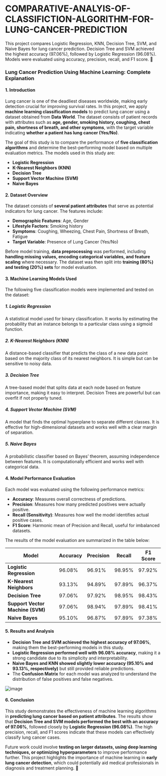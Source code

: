# COMPARATIVE-ANALYIS-OF-CLASSIFICTION-ALGORITHM-FOR-LUNG-CANCER-PREDICTION
This project compares Logistic Regression, KNN, Decision Tree, SVM, and Naive Bayes for lung cancer prediction. Decision Tree and SVM achieved the highest accuracy (97.06%), followed by Logistic Regression (96.08%). Models were evaluated using accuracy, precision, recall, and F1 score. 🚀

### **Lung Cancer Prediction Using Machine Learning: Complete Explanation**  

#### **1. Introduction**  
Lung cancer is one of the deadliest diseases worldwide, making early detection crucial for improving survival rates. In this project, we apply **machine learning classification models** to predict lung cancer using a dataset obtained from **Data World**. The dataset consists of patient records with attributes such as **age, gender, smoking history, coughing, chest pain, shortness of breath, and other symptoms**, with the target variable indicating **whether a patient has lung cancer (Yes/No)**.  

The goal of this study is to compare the performance of **five classification algorithms** and determine the best-performing model based on multiple evaluation metrics. The models used in this study are:  
- **Logistic Regression**  
- **K-Nearest Neighbors (KNN)**  
- **Decision Tree**  
- **Support Vector Machine (SVM)**  
- **Naive Bayes**  

#### **2. Dataset Overview**  
The dataset consists of **several patient attributes** that serve as potential indicators for lung cancer. The features include:  
- **Demographic Features**: Age, Gender  
- **Lifestyle Factors**: Smoking history  
- **Symptoms**: Coughing, Wheezing, Chest Pain, Shortness of Breath, Fatigue  
- **Target Variable**: Presence of Lung Cancer (Yes/No)  

Before model training, **data preprocessing** was performed, including **handling missing values, encoding categorical variables, and feature scaling** where necessary. The dataset was then split into **training (80%) and testing (20%) sets** for model evaluation.  

#### **3. Machine Learning Models Used**  
The following five classification models were implemented and tested on the dataset:  

##### **1. Logistic Regression**  
A statistical model used for binary classification. It works by estimating the probability that an instance belongs to a particular class using a sigmoid function.  

##### **2. K-Nearest Neighbors (KNN)**  
A distance-based classifier that predicts the class of a new data point based on the majority class of its nearest neighbors. It is simple but can be sensitive to noisy data.  

##### **3. Decision Tree**  
A tree-based model that splits data at each node based on feature importance, making it easy to interpret. Decision Trees are powerful but can overfit if not properly tuned.  

##### **4. Support Vector Machine (SVM)**  
A model that finds the optimal hyperplane to separate different classes. It is effective for high-dimensional datasets and works well with a clear margin of separation.  

##### **5. Naive Bayes**  
A probabilistic classifier based on Bayes’ theorem, assuming independence between features. It is computationally efficient and works well with categorical data.  

#### **4. Model Performance Evaluation**  
Each model was evaluated using the following performance metrics:  
- **Accuracy**: Measures overall correctness of predictions.  
- **Precision**: Measures how many predicted positives were actually positive.  
- **Recall (Sensitivity)**: Measures how well the model identifies actual positive cases.  
- **F1 Score**: Harmonic mean of Precision and Recall, useful for imbalanced datasets.  

The results of the model evaluation are summarized in the table below:  

| Model                  | Accuracy  | Precision | Recall  | F1 Score |
|------------------------|----------|-----------|---------|---------|
| **Logistic Regression** | 96.08%   | 96.91%    | 98.95%  | 97.92%  |
| **K-Nearest Neighbors** | 93.13%   | 94.89%    | 97.89%  | 96.37%  |
| **Decision Tree**       | 97.06%   | 97.92%    | 98.95%  | 98.43%  |
| **Support Vector Machine (SVM)** | 97.06% | 98.94% | 97.89% | 98.41% |
| **Naive Bayes**        | 95.10%   | 96.87%    | 97.89%  | 97.38%  |

#### **5. Results and Analysis**  
- **Decision Tree and SVM achieved the highest accuracy of 97.06%**, making them the best-performing models in this study.  
- **Logistic Regression performed well with 96.08% accuracy**, making it a strong candidate due to its simplicity and interpretability.  
- **Naive Bayes and KNN showed slightly lower accuracy (95.10% and 93.13%, respectively)** but still provided reliable predictions.  
- The **Confusion Matrix** for each model was analyzed to understand the distribution of false positives and false negatives.  

![image](https://github.com/user-attachments/assets/65d84403-db1a-4a0a-8281-b6184497b94f)

#### **6. Conclusion**  
This study demonstrates the effectiveness of machine learning algorithms in **predicting lung cancer based on patient attributes**. The results show that **Decision Tree and SVM models performed the best with an accuracy of 97.06%**, followed closely by **Logistic Regression (96.08%)**. The high precision, recall, and F1 scores indicate that these models can effectively classify lung cancer cases.  

Future work could involve **testing on larger datasets, using deep learning techniques, or optimizing hyperparameters** to improve performance further. This project highlights the importance of machine learning in **early lung cancer detection**, which could potentially aid medical professionals in diagnosis and treatment planning. 🚀
